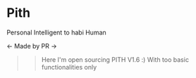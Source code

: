 # Pith
 Personal Intelligent to habi Human

<- Made by PR ->

 >> Here I'm open sourcing PITH V1.6 :)
 >> With too basic functionalities only